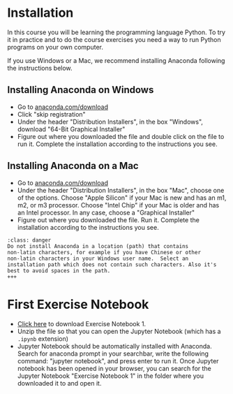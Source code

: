 # Installation

In this course you will be learning the programming language
Python. To try it in practice and to do the course exercises you need
a way to run Python programs on your own computer.

If you use Windows or a Mac, we recommend installing Anaconda
following the instructions below.

## Installing Anaconda on Windows

* Go to [anaconda.com/download](https://anaconda.com/download)
* Click "skip registration"
* Under the header "Distribution Installers", in the box "Windows", download "64-Bit Graphical Installer"
* Figure out where you downloaded the file and double click on the file to run it.
  Complete the installation according to the instructions you see.

## Installing Anaconda on a Mac

* Go to [anaconda.com/download](https://anaconda.com/download)
* Under the header "Distribution Installers", in the box "Mac", choose one of the options.
  Choose "Apple Silicon" if your Mac is new and has an m1, m2, or m3 processor.
  Choose "Intel Chip" if your Mac is older and has an Intel processor.
  In any case, choose a "Graphical Installer"
* Figure out where you downloaded the file. Run it.
  Complete the installation according to the instructions you see.

```{admonition} Attention
:class: danger
Do not install Anaconda in a location (path) that contains
non-latin characters, for example if you have Chinese or other
non-latin characters in your Windows user name.  Select an
installation path which does not contain such characters. Also it's
best to avoid spaces in the path.
+++
```

# First Exercise Notebook

* [Click here](https://github.com/TeachBooks/introduction_to_python/blob/main/book/exercise_notebooks/exercise_1.zip) to download Exercise Notebook 1.
* Unzip the file so that you can open the Jupyter Notebook (which has a `.ipynb` extension)
* Jupyter Notebook should be automatically installed with Anaconda. Search for anaconda prompt in your searchbar, write the following command: "jupyter notebook", and press enter to run it. Once Jupyter notebook has been opened in your browser, you can search for the Jupyter Notebook "Exercise Notebook 1" in the folder where you downloaded it to and open it.
